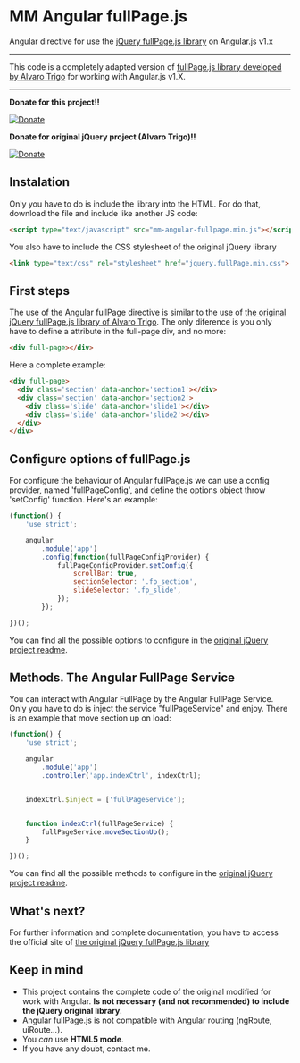 # MM Angular fullPage.js
Angular directive for use the [jQuery fullPage.js library](https://github.com/alvarotrigo/fullPage.js) on Angular.js v1.x


---------------------


This code is a completely adapted version of [fullPage.js library developed by Alvaro Trigo](https://github.com/alvarotrigo/fullPage.js) for working with Angular.js v1.X.


---------------------

**Donate for this project!!**


[![Donate](https://www.paypalobjects.com/en_US/GB/i/btn/btn_donateCC_LG.gif)](https://www.paypal.com/cgi-bin/webscr?cmd=_donations&business=9MCU8ESDM26KC&lc=ES&item_name=angular%2dfullpage%2ejs&currency_code=EUR&bn=PP%2dDonationsBF%3abtn_donate_LG%2egif%3aNonHosted)

**Donate for original jQuery project (Alvaro Trigo)!!**

[![Donate](https://www.paypalobjects.com/en_US/GB/i/btn/btn_donateCC_LG.gif)](https://www.paypal.com/cgi-bin/webscr?cmd=_donations&business=BEK5JQCQMED4J&lc=GB&item_name=fullPage%2ejs&currency_code=USD&bn=PP%2dDonationsBF%3abtn_donateCC_LG%2egif%3aNonHosted)


## Instalation ##
Only you have to do is include the library into the HTML. For do that, download the file and include like another JS code:

```html
<script type="text/javascript" src="mm-angular-fullpage.min.js"></script>
```

You also have to include the CSS stylesheet of the original jQuery library
```html
<link type="text/css" rel="stylesheet" href="jquery.fullPage.min.css">
```


## First steps ##
The use of the Angular fullPage directive is similar to the use of [the original jQuery fullPage.js library of Alvaro Trigo](https://github.com/alvarotrigo/fullPage.js). The only diference is you only have to define a attribute in the full-page div, and no more:
```html
<div full-page></div>
```

Here a complete example:
```html
<div full-page>
  <div class='section' data-anchor='section1'></div>
  <div class='section' data-anchor='section2'>
    <div class='slide' data-anchor='slide1'></div>
    <div class='slide' data-anchor='slide2'></div>
  </div>
</div>
```

## Configure options of fullPage.js ##
For configure the behaviour of Angular fullPage.js we can use a config provider, named 'fullPageConfig', and define the options object throw 'setConfig' function. Here's an example:
```js
(function() {
	'use strict';

	angular
		.module('app')
		.config(function(fullPageConfigProvider) {
			fullPageConfigProvider.setConfig({
				scrollBar: true,
				sectionSelector: '.fp_section',
        		slideSelector: '.fp_slide',
			});
       	});

})();
```

You can find all the possible options to configure in the [original jQuery project readme](https://github.com/alvarotrigo/fullPage.js#initialization).


## Methods. The Angular FullPage Service ##
You can interact with Angular FullPage by the Angular FullPage Service. Only you have to do is inject the service "fullPageService" and enjoy. There is an example that move section up on load:
```js
(function() {
	'use strict';

	angular
		.module('app')
		.controller('app.indexCtrl', indexCtrl);


	indexCtrl.$inject = ['fullPageService'];


	function indexCtrl(fullPageService) {
		fullPageService.moveSectionUp();
	}

})();
```

You can find all the possible methods to configure in the [original jQuery project readme](https://github.com/alvarotrigo/fullPage.js/blob/master/README.md#methods).


## What's next? ##
For further information and complete documentation, you have to access the official site of [the original jQuery fullPage.js library](https://github.com/alvarotrigo/fullPage.js)



## Keep in mind ##
 - This project contains the complete code of the original modified for work with Angular. **Is not necessary (and not recommended) to include the jQuery original library**.
 - Angular fullPage.js is not compatible with Angular routing (ngRoute, uiRoute...).
 - You *can* use **HTML5 mode**.
 - If you have any doubt, contact me.
